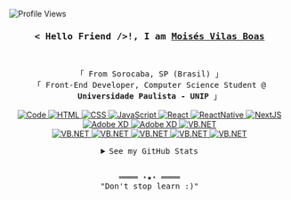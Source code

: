 <!-- Profile Views Counter -->

![Profile Views](https://gpvc.arturio.dev/moi23?v=3)
<br>

<!-- Intro  -->
<h3 align="center">
        <samp>< Hello Friend />!, I am
                <b><a target="_blank" href="#">Moisés Vilas Boas</a></b>
        </samp>
</h3>
<br>

<p align="center">
        <!-- Organisation  -->
        <samp>
                「 From Sorocaba, SP (Brasil) 」
                <br>
                「 Front-End Developer, Computer Science Student @<b> Universidade Paulista - UNIP</b> 」
                <br>
                <br>
        </samp>
        <!-- Programming Languages -->
        <!-- Code logo -->
        <a href="hhttps://github.com/moi23?tab=repositories" target="_blank"><img alt="Code"
                        src="https://img.shields.io/badge/-code-000000?style=flat&logo=Plex&logoColor=white">
        </a>
        <!-- HTML -->
        <a href="https://github.com/moi23?tab=repositories" target="_blank"><img alt="HTML"
                        src="https://img.shields.io/badge/-HTML-000000?style=flat&logo=HTML5&logoColor=white">
        </a>
        <!-- CSS  -->
        <a href="https://github.com/moi23?tab=repositories" target="_blank"><img alt="CSS"
                        src="https://img.shields.io/badge/-CSS-000000?style=flat&logo=CSS3&logoColor=white">
        </a>
        <!-- JavaScript -->
        <a href="https://github.com/moi23?tab=repositories" target="_blank"><img alt="JavaScript"
                        src="https://img.shields.io/badge/-JavaScript-000000?style=flat&logo=JavaScript&logoColor=white">
        </a>
        <!-- ReactJS -->
        <a href="https://github.com/moi23?tab=repositories" target="_blank"><img alt="React"
                        src="https://img.shields.io/badge/-React-000000?style=flat&logo=React&logoColor=white">
        </a>
        <!-- React Native -->
        <a href="https://github.com/moi23?tab=repositories" target="_blank"><img alt="ReactNative"
                        src="https://img.shields.io/badge/-ReactNative-000000?style=flat&logo=React&logoColor=white">
        </a>
        <!-- NextJS -->
        <a href="https://github.com/moi23?tab=repositories" target="_blank"><img alt="NextJS"
                        src="https://img.shields.io/badge/-NextJS-000000?style=flat&logo=Next.js&logoColor=#FFFFFF">
        </a>
        <!-- ThreeJS -->
        <a href="https://github.com/moi23?tab=repositories" target="_blank"><img alt="Adobe XD"
                        src="https://img.shields.io/badge/-AdobeXD-000000?style=flat&logo=Adobe-xd&logoColor=white">
        </a>
        <a href="https://github.com/moi23?tab=repositories" target="_blank"><img alt="Adobe XD"
                        src="https://img.shields.io/badge/-AdobeXD-000000?style=flat&logo=Adobe-xd&logoColor=white">
        </a>
        <!-- VB.NET -->
        <a href="https://github.com/moi23?tab=repositories" target="_blank"><img alt="VB.NET"
                        src="https://img.shields.io/badge/-AdobePhotoshop-000000?style=flat&logo=Adobe-Photoshop&logoColor=white">
        </a>
        <br />
       <a href="https://github.com/moi23?tab=repositories" target="_blank"><img alt="VB.NET"
                        src="https://img.shields.io/badge/-Figma-000000?style=flat&logo=Figma&logoColor=white">
        </a>
        <a href="https://github.com/moi23?tab=repositories" target="_blank"><img alt="VB.NET"
                        src="https://img.shields.io/badge/-Nodejs-000000?style=flat&logo=NODE.js&logoColor=white">
        </a><a href="https://github.com/moi23?tab=repositories" target="_blank"><img alt="VB.NET"
                        src="https://img.shields.io/badge/-Puppeteer-000000?style=flat&logo=Puppeteer&logoColor=white">
        </a><a href="https://github.com/moi23?tab=repositories" target="_blank"><img alt="VB.NET"
                        src="https://img.shields.io/badge/-Docker-000000?style=flat&logo=Docker&logoColor=white">
        </a><a href="https://github.com/moi23?tab=repositories" target="_blank"><img alt="VB.NET"
                        src="https://img.shields.io/badge/-StyledComponents-000000?style=flat&logo=Styled-Components&logoColor=white">
        </a>

</p>

<!-- Details Section-->
<details align="center">
    <summary> <samp>See my GitHub Stats</samp></summary>
    <p align="center">
        <br>
        <!-- Activity Widget -->
        <img alt="Moisés GitHub Stats"
                src="https://github-readme-stats.vercel.app/api?username=moi23&show_icons=true&theme=react" />
        <br>
        <!-- Social Links -->
        <p>Find me on</p>
        <!-- Gmail -->
        <a href="mailto:moisesboas@gmail.com" target="_blank"><img alt="Gmail"
                src="https://img.shields.io/badge/-Gmail-EA4335?style=flat-square&logo=Gmail&logoColor=white">
        </a>
        <!-- Linkedin -->
        <a href="https://www.linkedin.com/in/dev-mvboas/" target="_blank"><img alt="Linkedin"
                src="https://img.shields.io/badge/-Linkedin-0A66C2?style=flat-square&logo=Linkedin&logoColor=#FFFFFF">
        </a>
        <!-- Behance -->
        <!-- <a href="https://www.behance.net/ejunior95" target="_blank"><img alt="Behance"
                src="https://img.shields.io/badge/-Behance-1769FF?style=flat-square&logo=Behance&logoColor=white">
        </a> -->
        <!-- Facebook -->
        <a href="https://www.facebook.com/moises.miranda.52" target="_blank"><img alt="Facebook"
                src="https://img.shields.io/badge/-Facebook-1877F2?style=flat-square&logo=Facebook&logoColor=white">
        </a>
    </p>
</details>
<br>

<!-- Footer -->
<samp>
    <p align="center">
        ════ ⋆★⋆ ════
        <br>
        "Don't stop learn :)"
    </p>
</samp>
